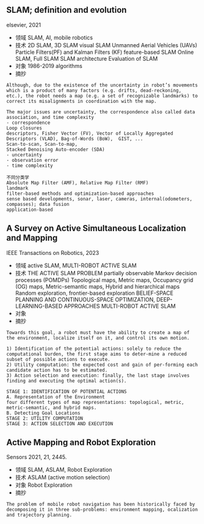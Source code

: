 ## SLAM; definition and evolution
elsevier, 2021
- 领域
SLAM, AI, mobile robotics
- 技术
2D SLAM, 3D SLAM
visual SLAM
Unmanned Aerial Vehicles (UAVs)
Particle Filters(PF) and Kalman Filters (KF)
feature-based SLAM
Online SLAM, Full SLAM
SLAM architecture
Evaluation of SLAM
- 对象
1986-2019 algorithms
- 摘抄
```
Although, due to the existence of the uncertainty in robot’s movements which is a product of many factors (e.g. drifts, dead-reckoning, etc.), the robot needs a map (e.g. a set of recognizable landmarks) to correct its misalignments in coordination with the map.
```
```
The major issues are uncertainty, the correspondence also called data association, and time complexity
- correspondence
Loop closures
descriptors, Fisher Vector (FV), Vector of Locally Aggregated Descriptors (VLAD), Bag-of-Words (BoW),  GIST, ...
Scan-to-scan, Scan-to-map, 
Stacked Denoising Auto-encoder (SDA)
- uncertainty
- observation error
- time complexity
```
```
不同分类学
Absolute Map Filter (AMF), Relative Map Filter (RMF)
landmark
filter-based methods and optimization-based approaches
sense based developments, sonar, laser, cameras, internal(odometers, compasses); data fusion
application-based 
```


## A Survey on Active Simultaneous Localization and Mapping
IEEE Transactions on Robotics, 2023
- 领域
active SLAM, MULTI-ROBOT ACTIVE SLAM
- 技术
THE ACTIVE SLAM PROBLEM
partially observable Markov decision processes (POMDPs)
Topological maps, Metric maps, Occupancy grid (OG) maps, Metric-semantic maps, Hybrid and hierarchical maps
Random exploration, frontier-based exploration
BELIEF-SPACE PLANNING AND CONTINUOUS-SPACE OPTIMIZATION, DEEP-LEARNING-BASED APPROACHES
MULTI-ROBOT ACTIVE SLAM
- 对象
- 摘抄
```
Towards this goal, a robot must have the ability to create a map of the environment, localize itself on it, and control its own motion.

1) Identification of the potential actions: solely to reduce the computational burden, the first stage aims to deter-mine a reduced subset of possible actions to execute.
2) Utility computation: the expected cost and gain of per-forming each candidate action has to be estimated.
3) Action selection and execution: finally, the last stage involves finding and executing the optimal action(s).

STAGE 1: IDENTIFICATION OF POTENTIAL ACTIONS
A. Representation of the Environment
four different types of map representations: topological, metric, metric-semantic, and hybrid maps.
B. Detecting Goal Locations
STAGE 2: UTILITY COMPUTATION
STAGE 3: ACTION SELECTION AND EXECUTION

```

## Active Mapping and Robot Exploration
Sensors 2021, 21, 2445.
- 领域
SLAM, ASLAM, Robot Exploration
- 技术
ASLAM (active motion selection)
- 对象
Robot Exploration
- 摘抄
```
The problem of mobile robot navigation has been historically faced by decomposing it in three sub-problems: environment mapping, ocalization and trajectory planning.
```

## 


